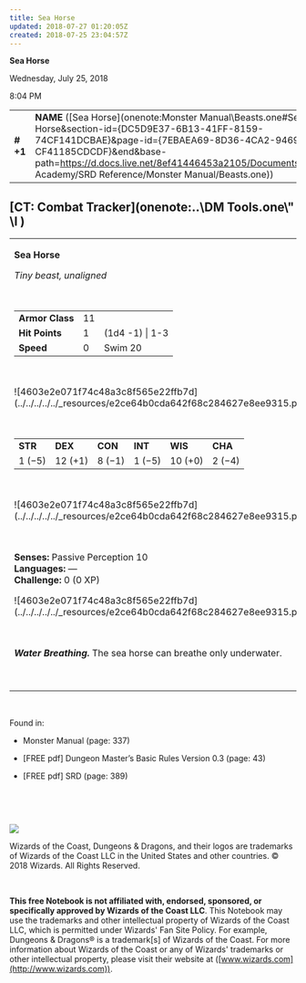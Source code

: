 ```yaml
---
title: Sea Horse
updated: 2018-07-27 01:20:05Z
created: 2018-07-25 23:04:57Z
---
```


**Sea Horse**

Wednesday, July 25, 2018

8:04 PM

|           |                                                                                                                                                                                                                                                                                                  |        |       |       |     |       |      |
|-----------|--------------------------------------------------------------------------------------------------------------------------------------------------------------------------------------------------------------------------------------------------------------------------------------------------|--------|-------|-------|-----|-------|------|
| **\# +1** | **NAME** ([Sea Horse](onenote:Monster Manual\\Beasts.one#Sea Horse&section-id={DC5D9E37-6B13-41FF-8159-74CF141DCBAE}&page-id={7EBAEA69-8D36-4CA2-9469-CF41185CDCDF}&end&base-path=https://d.docs.live.net/8ef41446453a2105/Documents/Adventure Academy/SRD Reference/Monster Manual/Beasts.one)) | **11** | **1** | **1** | \-  | Notes | 0 XP |

## [CT: Combat Tracker](onenote:..\\DM Tools.one\\" \l )

<table><tbody><tr class="odd"><td><p><strong>Sea Horse</strong></p><p><em>Tiny beast, unaligned</em></p><p> </p><table><tbody><tr class="odd"><td><strong>Armor Class</strong></td><td>11</td><td> </td></tr><tr class="even"><td><strong>Hit Points</strong></td><td>1</td><td>(1d4 -1) | 1-3</td></tr><tr class="odd"><td><strong>Speed</strong></td><td>0</td><td>Swim 20</td></tr></tbody></table><p> </p><p>![4603e2e071f74c48a3c8f565e22ffb7d](../../../../../_resources/e2ce64b0cda642f68c284627e8ee9315.png)</p><p> </p><table><tbody><tr class="odd"><td><strong>STR</strong></td><td><strong>DEX</strong></td><td><strong>CON</strong></td><td><strong>INT</strong></td><td><strong>WIS</strong></td><td><strong>CHA</strong></td></tr><tr class="even"><td>1 (−5)</td><td>12 (+1)</td><td>8 (−1)</td><td>1 (−5)</td><td>10 (+0)</td><td>2 (−4)</td></tr></tbody></table><p> </p><p>![4603e2e071f74c48a3c8f565e22ffb7d](../../../../../_resources/e2ce64b0cda642f68c284627e8ee9315.png)</p><p> </p><p><strong>Senses:</strong> Passive Perception 10<br />
<strong>Languages:</strong> —<br />
<strong>Challenge:</strong> 0 (0 XP)</p><p>![4603e2e071f74c48a3c8f565e22ffb7d](../../../../../_resources/e2ce64b0cda642f68c284627e8ee9315.png)</p><p> </p><p><em><strong>Water Breathing.</strong></em> The sea horse can breathe only underwater.</p><p> </p></td></tr></tbody></table>

 

Found in:

-   Monster Manual (page: 337)

-   \[FREE pdf\] Dungeon Master’s Basic Rules Version 0.3 (page: 43)

-   \[FREE pdf\] SRD (page: 389)

 

 

![](tmp\media\image2.png)

Wizards of the Coast, Dungeons & Dragons, and their logos are trademarks of Wizards of the Coast LLC in the United States and other countries. © 2018 Wizards. All Rights Reserved.

 

**This free Notebook is not affiliated with, endorsed, sponsored, or specifically approved by Wizards of the Coast LLC**. This Notebook may use the trademarks and other intellectual property of Wizards of the Coast LLC, which is permitted under Wizards' Fan Site Policy. For example, Dungeons & Dragons® is a trademark\[s\] of Wizards of the Coast. For more information about Wizards of the Coast or any of Wizards' trademarks or other intellectual property, please visit their website at ([www.wizards.com](http://www.wizards.com)).
